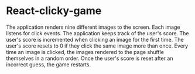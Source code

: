 # React-clicky-game

The application renders nine different images to the screen. Each image listens for click events.
The application keeps track of the user's score. The user's score is incremented when clicking an image for the first time. The user's score resets to 0 if they click the same image more than once.
Every time an image is clicked, the images rendered to the page shuffle themselves in a random order.
Once the user's score is reset after an incorrect guess, the game restarts.